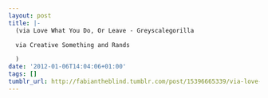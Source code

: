 ```yaml
---
layout: post
title: |-
  (via Love What You Do, Or Leave - Greyscalegorilla

  via Creative Something and Rands

  )
date: '2012-01-06T14:04:06+01:00'
tags: []
tumblr_url: http://fabiantheblind.tumblr.com/post/15396665339/via-love-what-you-do-or-leave
---
```

